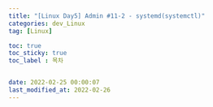 ```yaml
---
title: "[Linux Day5] Admin #11-2 - systemd(systemctl)"
categories: dev_Linux
tag: [Linux]

toc: true
toc_sticky: true
toc_label : 목차


date: 2022-02-25 00:00:07
last_modified_at: 2022-02-26
---
```

<br>
<br>

